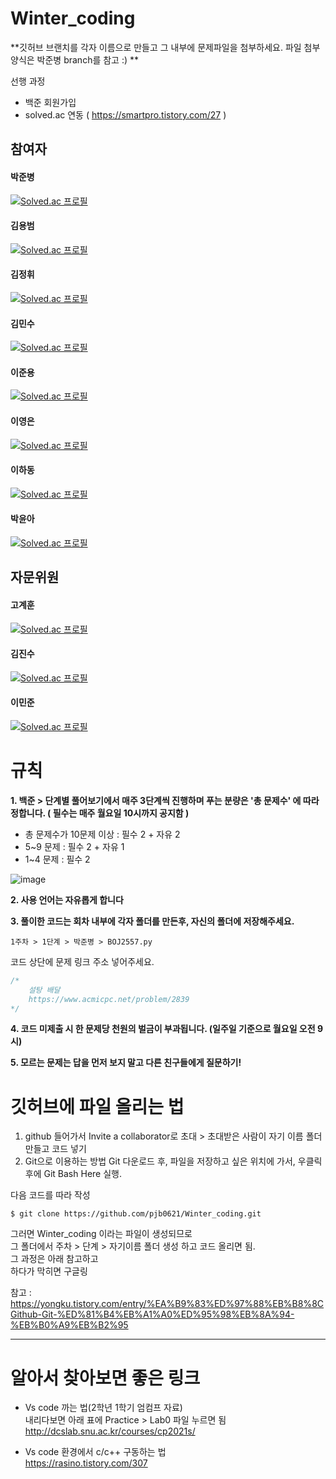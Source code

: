 # Winter_coding
**깃허브 브랜치를 각자 이름으로 만들고 그 내부에 문제파일을 첨부하세요. 파일 첨부 양식은 박준병 branch를 참고 :) **

선행 과정 
- 백준 회원가입
- solved.ac 연동 ( https://smartpro.tistory.com/27 )

## 참여자
#### 박준병   
[![Solved.ac
프로필](http://mazassumnida.wtf/api/v2/generate_badge?boj=jby2021)](https://solved.ac/jby2021)   

#### 김용범   
[![Solved.ac
프로필](http://mazassumnida.wtf/api/v2/generate_badge?boj=kybs0627)](https://solved.ac/kybs0627)    

#### 김정휘   
[![Solved.ac
프로필](http://mazassumnida.wtf/api/v2/generate_badge?boj=jhwdixez10)](https://solved.ac/jhwdixez10)   

#### 김민수   
[![Solved.ac
프로필](http://mazassumnida.wtf/api/v2/generate_badge?boj=dennis0405)](https://solved.ac/dennis0405)   

#### 이준용   
[![Solved.ac
프로필](http://mazassumnida.wtf/api/v2/generate_badge?boj=alpakar02)](https://solved.ac/alpakar02)   

#### 이영은
[![Solved.ac
프로필](http://mazassumnida.wtf/api/v2/generate_badge?boj=euni)](https://solved.ac/euni) 

#### 이하동    
[![Solved.ac
프로필](http://mazassumnida.wtf/api/v2/generate_badge?boj=hdchris765)](https://solved.ac/hdchris765)    

#### 박윤아   
[![Solved.ac
프로필](http://mazassumnida.wtf/api/v2/generate_badge?boj=cufft)](https://solved.ac/cufft)   




## 자문위원   
#### 고계훈   
[![Solved.ac
프로필](http://mazassumnida.wtf/api/v2/generate_badge?boj=kogh2002)](https://solved.ac/kogh2002)   

#### 김진수   
[![Solved.ac
프로필](http://mazassumnida.wtf/api/v2/generate_badge?boj=js1044k)](https://solved.ac/js1044k)

#### 이민준   
[![Solved.ac
프로필](http://mazassumnida.wtf/api/v2/generate_badge?boj=IHHI)](https://solved.ac/IHHI)    


# 규칙
**1. 백준 > 단계별 풀어보기에서 매주 3단계씩 진행하며 푸는 분량은 '총 문제수' 에 따라 정합니다. ( 필수는 매주 월요일 10시까지 공지함 )**
 - 총 문제수가 10문제 이상 : 필수 2 + 자유 2
 - 5~9 문제 : 필수 2 + 자유 1
 - 1~4 문제 : 필수 2

![image](https://user-images.githubusercontent.com/51842131/147884085-58a4c696-3d64-4e01-82ea-6b95f7f2ff25.png)

**2. 사용 언어는 자유롭게 합니다**

**3. 풀이한 코드는 회차 내부에 각자 폴더를 만든후, 자신의 폴더에 저장해주세요.**
```
1주차 > 1단계 > 박준병 > BOJ2557.py 
```

코드 상단에 문제 링크 주소 넣어주세요.

```js
/*
    설탕 배달
    https://www.acmicpc.net/problem/2839
*/
```

**4. 코드 미제출 시 한 문제당 천원의 벌금이 부과됩니다. (일주일 기준으로 월요일 오전 9시)**

**5. 모르는 문제는 답을 먼저 보지 말고 다른 친구들에게 질문하기!**



# 깃허브에 파일 올리는 법
1. github 들어가서 Invite a collaborator로 초대 > 초대받은 사람이 자기 이름 폴더 만들고 코드 넣기
2. Git으로 이용하는 방법
 Git 다운로드 후, 파일을 저장하고 싶은 위치에 가서, 우클릭 후에 Git Bash Here 실행.
 
 다음 코드를 따라 작성
 
 ```
 $ git clone https://github.com/pjb0621/Winter_coding.git
 ```
 
 그러면 Winter_coding 이라는 파일이 생성되므로   
 그 폴더에서 주차 > 단계 > 자기이름 폴더 생성 하고 코드 올리면 됨.   
 그 과정은 아래 참고하고   
 하다가 막히면 구글링    
 
 참고 : https://yongku.tistory.com/entry/%EA%B9%83%ED%97%88%EB%B8%8CGithub-Git-%ED%81%B4%EB%A1%A0%ED%95%98%EB%8A%94-%EB%B0%A9%EB%B2%95




---
# 알아서 찾아보면 좋은 링크


- Vs code 까는 법(2학년 1학기 엄컴프 자료)   
  내리다보면 아래 표에 Practice > Lab0 파일 누르면 됨   
  http://dcslab.snu.ac.kr/courses/cp2021s/


- Vs code 환경에서 c/c++ 구동하는 법   
  https://rasino.tistory.com/307
